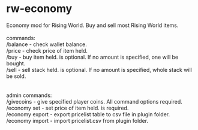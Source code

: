 # rw-economy
Economy mod for Rising World. Buy and sell most Rising World items.<br>
<br>
commands:<br>
/balance - check wallet balance.<br>
/price - check price of item held.<br>
/buy <amount> - buy item held. <amount> is optional. If no amount is specified, one will be bought.<br>
/sell <amount> - sell stack held. <amount> is optional. If no amount is specified, whole stack will be sold.<br>
<br>
<br>
admin commands:<br>
/givecoins <playername> <amount> - give specified player coins. All command options required.<br>
/economy set <amount> - set price of item held. <amount> is required.<br>
/economy export - export pricelist table to csv file in plugin folder.<br>
/economy import - import pricelist.csv from plugin folder.<br>
